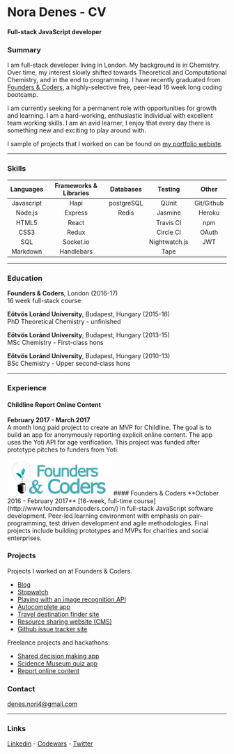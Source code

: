 
# Nora Denes - CV
#### Full-stack JavaScript developer

### Summary
I am full-stack developer living in London. My background is in Chemistry. Over time, my interest slowly shifted towards Theoretical and Computational Chemistry, and in the end to programming. I have recently graduated from [Founders & Coders](http://www.foundersandcoders.com/), a highly-selective free, peer-lead 16 week long coding bootcamp.

I am currently seeking for a permanent role with opportunities for growth and learning. I am
a hard-working, enthusiastic individual with excellent team working skills.
I am an avid learner, I enjoy that every day there is something new and exciting to play around with.

I sample of projects that I  worked on can be found on  [ my portfolio webiste](https://denesnori.github.io/portfolio-website/).

-----------------------------------------------------

### Skills

|    Languages    |  Frameworks & Libraries     |   Databases  |     Testing     |   Other     |
|:---------------:|:---------------------------:|:------------:|:--------------: |:-----------:|
|    Javascript   |            Hapi             |  postgreSQL  |     QUnit       |  Git/Github |  
|     Node.js     |           Express           |    Redis     |    Jasmine      |  Heroku     |
|     HTML5       |           React             |              |    Travis CI    |  npm        |
|     CSS3        |           Redux             |              |    Circle CI    |  OAuth      |   
|    	SQL        |         Socket.io           |              |  Nightwatch.js  |  JWT       | 
|    Markdown     |        Handlebars           |              |     Tape        |             |
    
--------------------------------------------------------

### Education
**Founders & Coders**, London (2016-17) <br>
16 week full-stack course

**Eötvös Loránd University**, Budapest, Hungary (2015-16) <br>
PhD Theoretical Chemistry - unfinished

**Eötvös Loránd University**, Budapest, Hungary (2013-15) <br>
MSc Chemistry - First-class hons

**Eötvös Loránd University**, Budapest, Hungary (2010-13) <br>
BSc Chemistry - Upper second-class hons

-------------------------------------------------------------------

### Experience

#### Childline Report Online Content  
**February 2017 - March 2017**  
A month long paid project to create an MVP for Childline. The goal is to build an app for anonymously reporting explicit online content.  The app uses the Yoti API for age verification. This project was funded after prototype pitches to funders from Yoti.


 <img src="./img/fac.png" width="240">
#### Founders & Coders    
**October 2016 - February 2017**  
[16-week, full-time course](http://www.foundersandcoders.com/) in full-stack JavaScript software development.
Peer-led learning environment with emphasis on pair-programming, test driven
development and agile methodologies. Final projects include building prototypes and MVPs for charities and social enterprises.

### Projects

Projects I worked on at Founders & Coders.

- [Blog](https://fac9.github.io/nomastew-blog/) <br>
- [Stopwatch](https://github.com/FAC9/stopwatch_ewelina_nori)<br>
- [Playing with an image recognition API](https://github.com/FAC9/gitbusters_api)<br>
- [Autocomplete app](https://github.com/FAC9/backend-badgers-autocomplete)<br>
- [Travel destination finder site](https://github.com/FAC9/hapi-places)<br>
- [Resource sharing website (CMS)](https://github.com/FAC9/the-badgerer)<br>
- [Github issue tracker site](https://github.com/esraajb/oh-auth)

Freelance projects and hackathons:
- [Shared decision making app](https://github.com/FAC9/childline-yoti)
- [Scidence Museum quiz app](https://github.com/Science-Adventurers/game-frontend)
- [Report online content](https://github.com/FAC9/childline-yoti)

### Contact

denes.nori4@gmail.com <br>

----------------------------------------------------------------------

### Links
[Linkedin](https://www.linkedin.com/in/n%C3%B3ra-d%C3%A9nes-1974a0112) -
[Codewars](https://www.codewars.com/users/denesnori) -
[Twitter](https://twitter.com/denesnori)

